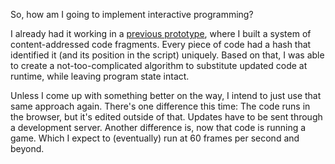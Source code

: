 So, how am I going to implement interactive programming?

I already had it working in a [previous prototype], where I built a system of
content-addressed code fragments. Every piece of code had a hash that identified
it (and its position in the script) uniquely. Based on that, I was able to
create a not-too-complicated algorithm to substitute updated code at runtime,
while leaving program state intact.

Unless I come up with something better on the way, I intend to just use that
same approach again. There's one difference this time: The code runs in the
browser, but it's edited outside of that. Updates have to be sent through a
development server. Another difference is, now that code is running a game.
Which I expect to (eventually) run at 60 frames per second and beyond.

[previous prototype]: https://github.com/hannobraun/crosscut/tree/main/archive/prototypes/07
